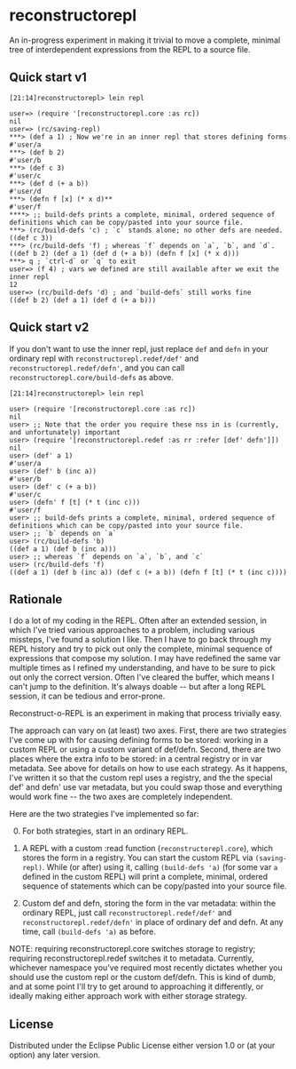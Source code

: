 # reconstructorepl

An in-progress experiment in making it trivial to move a complete, minimal tree of interdependent expressions from the REPL to a source file.

## Quick start v1

```
[21:14]reconstructorepl> lein repl

user=> (require '[reconstructorepl.core :as rc])
nil
user=> (rc/saving-repl)
***> (def a 1) ; Now we're in an inner repl that stores defining forms
#'user/a
***> (def b 2)
#'user/b
***> (def c 3)
#'user/c
***> (def d (+ a b))
#'user/d
***> (defn f [x] (* x d)**
#'user/f
****> ;; build-defs prints a complete, minimal, ordered sequence of definitions which can be copy/pasted into your source file.
***> (rc/build-defs 'c) ; `c` stands alone; no other defs are needed.
((def c 3))
***> (rc/build-defs 'f) ; whereas `f` depends on `a`, `b`, and `d`.
((def b 2) (def a 1) (def d (+ a b)) (defn f [x] (* x d)))
***> q ; `ctrl-d` or `q` to exit
user=> (f 4) ; vars we defined are still available after we exit the inner repl
12
user=> (rc/build-defs 'd) ; and `build-defs` still works fine
((def b 2) (def a 1) (def d (+ a b)))
```

## Quick start v2

If you don't want to use the inner repl, just replace `def` and `defn` in your ordinary repl with `reconstructorepl.redef/def'` and `reconstructorepl.redef/defn'`, and you can call `reconstructorepl.core/build-defs` as above.

```
[21:14]reconstructorepl> lein repl

user> (require '[reconstructorepl.core :as rc])
nil
user> ;; Note that the order you require these nss in is (currently, and unfortunately) important
user> (require '[reconstructorepl.redef :as rr :refer [def' defn']])
nil
user> (def' a 1)
#'user/a
user> (def' b (inc a))
#'user/b
user> (def' c (+ a b))
#'user/c
user> (defn' f [t] (* t (inc c)))
#'user/f
user> ;; build-defs prints a complete, minimal, ordered sequence of definitions which can be copy/pasted into your source file.
user> ;; `b` depends on `a`
user> (rc/build-defs 'b)
((def a 1) (def b (inc a)))
user> ;; whereas `f` depends on `a`, `b`, and `c`
user> (rc/build-defs 'f)
((def a 1) (def b (inc a)) (def c (+ a b)) (defn f [t] (* t (inc c))))
```

## Rationale

I do a lot of my coding in the REPL. Often after an extended session, in which I've tried various approaches to a problem, including various missteps, I've found a solution I like. Then I have to go back through my REPL history and try to pick out only the complete, minimal sequence of expressions that compose my solution. I may have redefined the same var multiple times as I refined my understanding, and have to be sure to pick out only the correct version. Often I've cleared the buffer, which means I can't jump to the definition. It's always doable -- but after a long REPL session, it can be tedious and error-prone.

Reconstruct-o-REPL is an experiment in making that process trivially easy.

The approach can vary on (at least) two axes. First, there are two strategies I've come up with for causing defining forms to be stored: working in a custom REPL or using a custom variant of def/defn. Second, there are two places where the extra info to be stored: in a central registry or in var metadata. See above for details on how to use each strategy. As it happens, I've written it so that the custom repl uses a registry, and the the special def' and defn' use var metadata, but you could swap those and everything would work fine -- the two axes are completely independent.

Here are the two strategies I've implemented so far:

0) For both strategies, start in an ordinary REPL.

1) A REPL with a custom :read function (`reconstructorepl.core`), which stores the form in a registry. You can start the custom REPL via `(saving-repl)`. While (or after) using it, calling `(build-defs 'a)` (for some var `a` defined in the custom REPL) will print a complete, minimal, ordered sequence of statements which can be copy/pasted into your source file.

2) Custom def and defn, storing the form in the var metadata: within the ordinary REPL, just call `reconstructorepl.redef/def'` and `reconstructorepl.redef/defn'` in place of ordinary def and defn. At any time, call `(build-defs 'a)` as before.

NOTE: requiring reconstructorepl.core switches storage to registry; requiring reconstructorepl.redef switches it to metadata. Currently, whichever namespace you've required most recently dictates whether you should use the custom repl or the custom def/defn. This is kind of dumb, and at some point I'll try to get around to approaching it differently, or ideally making either approach work with either storage strategy.

## License

Distributed under the Eclipse Public License either version 1.0 or (at
your option) any later version.
